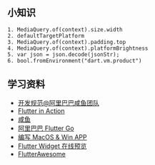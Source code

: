 ## 小知识
```
1. MediaQuery.of(context).size.width
2. defaultTargetPlatform
3. MediaQuery.of(context).padding.top
4. MediaQuery.of(context).platformBrightness
5. var json = json.decode(jsonStr);
6. bool.fromEnvironment("dart.vm.product")
```

## 学习资料
- [开发规范@阿里巴巴咸鱼团队](https://github.com/alibaba/flutter-go/blob/develop/Flutter_Go%20%E4%BB%A3%E7%A0%81%E5%BC%80%E5%8F%91%E8%A7%84%E8%8C%83.md)
- [Flutter in Action](https://developer.aliyun.com/article/720790)
- [咸鱼](https://www.yuque.com/xytech/flutter)
- [阿里巴巴 Flutter Go](https://github.com/alibaba/flutter-go)
- [编写 MacOS & Win APP](https://feather-apps.com/)
- [Flutter Widget 在线预览](https://flutter-widget-livebook.blankapp.org/basics/introduction/)
- [FlutterAwesome](https://flutterawesome.com/)
